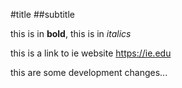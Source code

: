 #title
##subtitle

this is in **bold**, this is in *italics*

this is a link to ie website https://ie.edu

this are some development changes...
